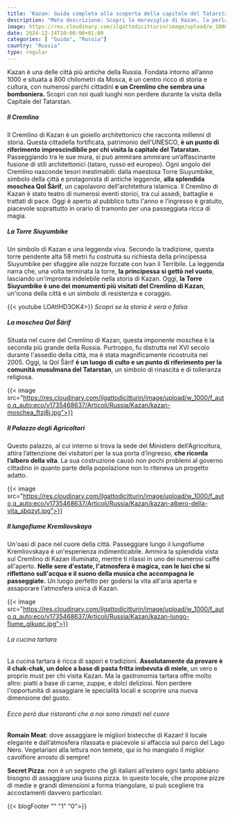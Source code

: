 ```yaml
---
title: 'Kazan: Guida completa alla scoperta della capitale del Tatarstan'
description: "Meta descrizione: Scopri le meraviglie di Kazan, la perla del Tatarstan. Dal Cremlino patrimonio UNESCO alla moschea Qol Šärif, passando per la Torre Siuyumbike e la cucina tartara, un viaggio indimenticabile tra storia e cultura."
image: https://res.cloudinary.com/ilgattodicitturin/image/upload/w_1000/f_auto,q_auto:eco/v1731636403/Articoli/Russia/Kazan/kazan-cremlino_g3zepr.jpg
date: 2024-12-14T10:00:00+01:00
categories: [ "Guida", "Russia"]
country: "Russia"
type: regular
---
```


Kazan è una delle città più antiche della Russia. Fondata intorno all’anno 1000 e situata a 800 chilometri da Mosca, è un centro ricco di storia e cultura, con numerosi parchi cittadini **e un Cremlino che sembra una bomboniera.**
Scopri con noi quali luoghi non perdere durante la visita della Capitale del Tatarstan. 

##### Il Cremlino 
Il Cremlino di Kazan è un gioiello architettonico che racconta millenni di storia. Questa cittadella fortificata, patrimonio dell'UNESCO, **è un punto di riferimento imprescindibile per chi visita la capitale del Tatarstan.**
Passeggiando tra le sue mura, si può ammirare ammirare un’affascinante fusione di stili architettonici (tataro, russo ed europeo). Ogni angolo del Cremlino nasconde tesori inestimabili: dalla maestosa Torre Siuyumbike, simbolo della città e protagonista di antiche leggende, **alla splendida moschea Qol Šärif**, un capolavoro dell'architettura islamica.
Il Cremlino di Kazan è stato teatro di numerosi eventi storici, tra cui assedi, battaglie e trattati di pace. Oggi è aperto al pubblico tutto l'anno e l’ingresso è gratuito, piacevole soprattutto in orario di tramonto per una passeggiata ricca di magia. 

##### La Torre Siuyumbike
Un simbolo di Kazan e una leggenda viva. Secondo la tradizione, questa torre pendente alta 58 metri fu costruita su richiesta della principessa Siuyumbike per sfuggire alle nozze forzate con Ivan il Terribile. La leggenda narra che, una volta terminata la torre, **la principessa si gettò nel vuoto**, lasciando un'impronta indelebile nella storia di Kazan. Oggi, **la Torre Siuyumbike è uno dei monumenti più visitati del Cremlino di Kazan**, un'icona della città e un simbolo di resistenza e coraggio.

{{< youtube LOAtIHD3OK4>}}
_Scopri se la storia è vera o falsa_

##### La moschea Qol Šärif
Situata nel cuore del Cremlino di Kazan, questa imponente moschea è la seconda più grande della Russia. Purtroppo, fu distrutta nel XVI secolo durante l'assedio della città, ma è stata magnificamente ricostruita nel 2005. Oggi, la Qol Šärif **è un luogo di culto e un punto di riferimento per la comunità musulmana del Tatarstan**, un simbolo di rinascita e di tolleranza religiosa.

{{< image src="https://res.cloudinary.com/ilgattodicitturin/image/upload/w_1000/f_auto,q_auto:eco/v1735468637/Articoli/Russia/Kazan/kazan-moschea_ftzj8j.jpg">}}

##### Il Palazzo degli Agricoltori
Questo palazzo, al cui interno si trova la sede del Ministero dell’Agricoltura, attira l’attenzione dei visitatori per la sua porta d’ingresso, **che ricorda l’albero della vita**. La sua costruzione causò non pochi problemi al governo cittadino in quanto parte della popolazione non lo riteneva un progetto adatto. 

{{< image src="https://res.cloudinary.com/ilgattodicitturin/image/upload/w_1000/f_auto,q_auto:eco/v1735468637/Articoli/Russia/Kazan/kazan-albero-della-vita_sbqzyt.jpg">}}

##### Il lungofiume Kremliovskaya
Un'oasi di pace nel cuore della città. Passeggiare lungo il lungofiume Kremliovskaya è un'esperienza indimenticabile. Ammira la splendida vista sul Cremlino di Kazan illuminato, mentre ti rilassi in uno dei numerosi caffè all'aperto. **Nelle sere d'estate, l'atmosfera è magica, con le luci che si riflettono sull'acqua e il suono della musica che accompagna le passeggiate.** Un luogo perfetto per godersi la vita all'aria aperta e assaporare l'atmosfera unica di Kazan.

{{< image src="https://res.cloudinary.com/ilgattodicitturin/image/upload/w_1000/f_auto,q_auto:eco/v1735468637/Articoli/Russia/Kazan/kazan-lungo-fiume_gikuqc.jpg">}}

###### La cucina tartara
La cucina tartara è ricca di sapori e tradizioni. **Assolutamente da provare è il chak-chak, un dolce a base di pasta fritta imbevuta di miele**, un vero e proprio must per chi visita Kazan. Ma la gastronomia tartara offre molto altro: piatti a base di carne, zuppe, e dolci deliziosi. Non perdere l'opportunità di assaggiare le specialità locali e scoprire una nuova dimensione del gusto.

###### Ecco però due ristoranti che a noi sono rimasti nel cuore

**Romain Meat**: dove assaggiare le migliori bistecche di Kazan! Il locale elegante e dall’atmosfera rilassata e piacevole si affaccia sul parco del Lago Nero. Vegetariani alla lettura non temete, qui io ho mangiato il miglior cavolfiore arrosto di sempre!

**Secret Pizza**: non è un segreto che gli italiani all’estero ogni tanto abbiano bisogno di assaggiare una buona pizza. In questo locale, che propone pizze di medie e grandi dimensioni a forma triangolare, si può scegliere tra accostamenti davvero particolari. 

{{< blogFooter "" "1" "0">}}